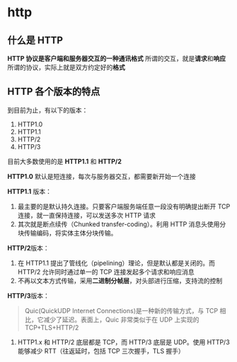 # http

## 什么是 HTTP

**HTTP 协议是客户端和服务器交互的一种通讯格式**
所谓的交互，就是**请求**和**响应**
所谓的协议，实际上就是双方约定好的**格式**

## HTTP 各个版本的特点

到目前为止，有以下的版本：

1. HTTP1.0
1. HTTP1.1
1. HTTP/2
1. HTTP/3

目前大多数使用的是 **HTTP1.1** 和 **HTTP/2**

**HTTP1.0** 默认是短连接，每次与服务器交互，都需要新开始一个连接

**HTTP1.1** 版本：

1. 最主要的是默认持久连接。只要客户端服务端任意一段没有明确提出断开 TCP 连接，就一直保持连接，可以发送多次 HTTP 请求
1. 其次就是断点续传（Chunked transfer-coding）。利用 HTTP 消息头使用分块传输编码，将实体主体分块传输。

**HTTP/2**版本：

1. 在 HTTP1.1 提出了管线化（pipelining）理论，但是默认都是关闭的。而 HTTP/2 允许同时通过单一的 TCP 连接发起多个请求和响应消息
1. 不再以文本方式传输，采用**二进制分帧层**，对头部进行压缩，支持流的控制

**HTTP/3**版本：

> Quic(QuickUDP Internet Connections)是一种新的传输方式，与 TCP 相比，它减少了延迟。表面上，Quic 非常类似于在 UDP 上实现的 TCP+TLS+HTTP/2

1. HTTP1.x 和 HTTP/2 底层都是 TCP，而 HTTP/3 底层是 UDP。使用 HTTP/3 能够减少 RTT（往返延时，包括 TCP 三次握手，TLS 握手）
